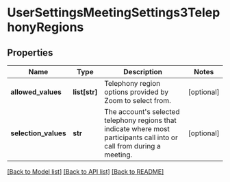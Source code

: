 # UserSettingsMeetingSettings3TelephonyRegions

## Properties
Name | Type | Description | Notes
------------ | ------------- | ------------- | -------------
**allowed_values** | **list[str]** | Telephony region options provided by Zoom to select from. | [optional] 
**selection_values** | **str** | The account&#x27;s selected telephony regions that indicate where most participants call into or call from during a meeting. | [optional] 

[[Back to Model list]](../README.md#documentation-for-models) [[Back to API list]](../README.md#documentation-for-api-endpoints) [[Back to README]](../README.md)

